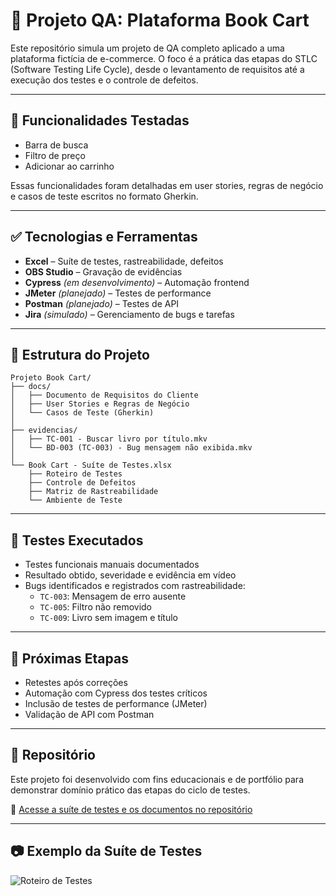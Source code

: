 # 📘 Projeto QA: Plataforma Book Cart

Este repositório simula um projeto de QA completo aplicado a uma plataforma fictícia de e-commerce. O foco é a prática das etapas do STLC (Software Testing Life Cycle), desde o levantamento de requisitos até a execução dos testes e o controle de defeitos.

---

## 📌 Funcionalidades Testadas

- Barra de busca
- Filtro de preço
- Adicionar ao carrinho

Essas funcionalidades foram detalhadas em user stories, regras de negócio e casos de teste escritos no formato Gherkin.

---

## ✅ Tecnologias e Ferramentas

- **Excel** – Suíte de testes, rastreabilidade, defeitos
- **OBS Studio** – Gravação de evidências
- **Cypress** *(em desenvolvimento)* – Automação frontend
- **JMeter** *(planejado)* – Testes de performance
- **Postman** *(planejado)* – Testes de API
- **Jira** *(simulado)* – Gerenciamento de bugs e tarefas

---

## 📁 Estrutura do Projeto

```
Projeto Book Cart/
├── docs/
│   ├── Documento de Requisitos do Cliente
│   ├── User Stories e Regras de Negócio
│   └── Casos de Teste (Gherkin)
│
├── evidencias/
│   ├── TC-001 - Buscar livro por título.mkv
│   └── BD-003 (TC-003) - Bug mensagem não exibida.mkv
│
└── Book Cart - Suíte de Testes.xlsx
    ├── Roteiro de Testes
    ├── Controle de Defeitos
    ├── Matriz de Rastreabilidade
    └── Ambiente de Teste
```

---

## 🧪 Testes Executados

- Testes funcionais manuais documentados
- Resultado obtido, severidade e evidência em vídeo
- Bugs identificados e registrados com rastreabilidade:
  - `TC-003`: Mensagem de erro ausente
  - `TC-005`: Filtro não removido
  - `TC-009`: Livro sem imagem e título

---

## 🔄 Próximas Etapas

- Retestes após correções
- Automação com Cypress dos testes críticos
- Inclusão de testes de performance (JMeter)
- Validação de API com Postman

---

## 📎 Repositório

Este projeto foi desenvolvido com fins educacionais e de portfólio para demonstrar domínio prático das etapas do ciclo de testes.

🔗 [Acesse a suíte de testes e os documentos no repositório](https://github.com/carlosdanieleva55/ProjetoDeTesteBookCart)

---

## 📷 Exemplo da Suíte de Testes

![Roteiro de Testes](./evidencias/exemplo-suite.png)
